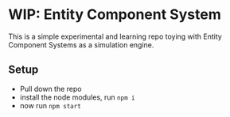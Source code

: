 # WIP: Entity Component System
This is a simple experimental and learning repo toying with Entity Component Systems as a simulation engine. 

## Setup
- Pull down the repo
- install the node modules, run `npm i`
- now run `npm start`